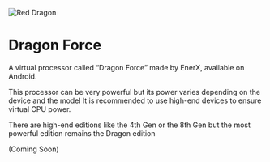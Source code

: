 ![Red Dragon](https://github.com/EnerX-Inc/Dragon-Force/assets/107308203/8aa01d58-ce34-41f0-aa01-c66e5fbebdb6)
# Dragon Force
A virtual processor called “Dragon Force” made by EnerX, available
on Android.

This processor can be very powerful but its power varies depending on the device and the model
It is recommended to use high-end devices to ensure virtual CPU power.

There are high-end editions like the 4th Gen or the 8th Gen but the most powerful edition remains the Dragon edition

(Coming Soon)
